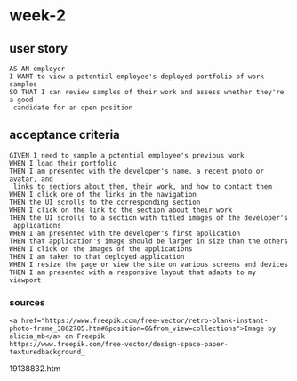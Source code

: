 # week-2

## user story
    AS AN employer
    I WANT to view a potential employee's deployed portfolio of work samples
    SO THAT I can review samples of their work and assess whether they're a good    
     candidate for an open position 

## acceptance criteria
    GIVEN I need to sample a potential employee's previous work
    WHEN I load their portfolio
    THEN I am presented with the developer's name, a recent photo or avatar, and      
     links to sections about them, their work, and how to contact them
    WHEN I click one of the links in the navigation
    THEN the UI scrolls to the corresponding section
    WHEN I click on the link to the section about their work
    THEN the UI scrolls to a section with titled images of the developer's 
     applications
    WHEN I am presented with the developer's first application
    THEN that application's image should be larger in size than the others
    WHEN I click on the images of the applications
    THEN I am taken to that deployed application
    WHEN I resize the page or view the site on various screens and devices
    THEN I am presented with a responsive layout that adapts to my viewport

### sources
    <a href="https://www.freepik.com/free-vector/retro-blank-instant-photo-frame_3862705.htm#&position=0&from_view=collections">Image by alicia_mb</a> on Freepik
    https://www.freepik.com/free-vector/design-space-paper-texturedbackground_
19138832.htm